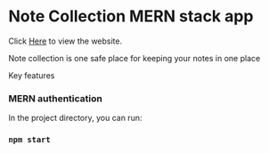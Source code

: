 # Note Collection MERN stack app

Click [Here](https://note-collection-mern.herokuapp.com/) to view the website.

Note collection is one safe place for keeping your notes in one place

Key features

### MERN authentication

In the project directory, you can run:

### `npm start`
